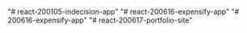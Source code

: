 "# react-200105-indecision-app" 
"# react-200616-expensify-app" 
"# 200616-expensify-app" 
"# react-200617-portfolio-site" 

